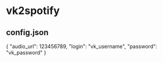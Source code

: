 # vk2spotify
## config.json
{
    "audio_url": 123456789,
    "login": "vk_username",
    "password": "vk_password"
}
